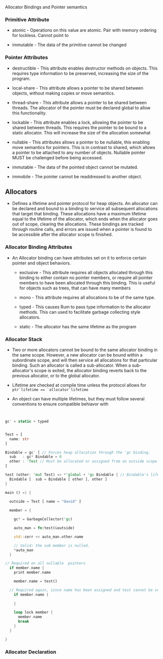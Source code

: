 Allocator Bindings and Pointer semantics


### Primitive Attribute
    
- atomic - Operations on this value are atomic. Pair with memory ordering for lockless. Cannot point to 

- immutable - The data of the primitive cannot be changed

### Pointer Attributes

- destructible - This attribute enables destructor methods on objects. This requires type information to be preserved, increasing the size of the program.

- local-share - This attribute allows a pointer to be shared between objects, without making copies or move semantics.

- thread-share - This attribute allows a pointer to be shared between threads. The allocator of the pointer must be declared global to allow this functionality.

- lockable - This attribute enables a lock, allowing the pointer to be shared between threads. This requires the pointer to be bound to a static      allocator. This will increase the size of the allocation somewhat

- nullable - This attributes allows a pointer to be nullable, this enabling move semantics for pointers. This is in contrast to shared,
              which allows a pointer to be attached to any number of objects. Nullable pointer MUST be challenged before being accessed.

- immutable - The data of the pointed object cannot be mutated.

- immobile - The pointer cannot be readdressed to another object.

## Allocators

- Defines a lifetime and pointer protocol for heap objects. An allocator can be declared and bound to a binding to service all subsequent
  allocations that target that binding. These allocations have a maximum lifetime equal to the lifetime of the allocator, which ends when the allocator goes out of 
  scope, clearing the allocations. These bindings are tracked through routine calls, and errors are issued when a pointer is found to be accessible after the 
  allocator scope is finished.

### Allocator Binding Attributes

- An Allocator binding can have attributes set on it to enforce certain pointer and object behaviors.

  - exclusive - This attribute requires all objects allocated through this binding to either contain no pointer members, or require all pointer members
                to have been allocated through this binding. This is useful for objects such as trees, that can have many members 

  - mono - This attribute requires all allocations to be of the same type. 

  - typed - This causes Rum to pass type information to the allocator methods. This can used to facilitate garbage collecting style allocators.

  - static - The allocator has the same lifetime as the program

  

### Allocator Stack

- Two or more allocators cannot be bound to the same allocator binding in the same scope. However, a new allocator can be bound within a subordinate scope, and will then
  service all allocations for that particular binding. Such an allocator is called a sub-allocator. When a sub-allocator's scope is exited, the allocator binding
  reverts back to the previous allocator, or to the global allocator.


- Lifetime are checked at compile time unless the protocol allows for ```ptr`lifetime == `allocator`lifetime```

- An object can have multiple lifetimes, but they must follow several conventions to ensure compatible behiavor with


```rust


gc' = static + typed 


Test = [
  name: str
]

Bindable = gc' [ // Forces heap allocation through the 'gc binding.
  sub   : gc* Bindable = 0
  other : 'Test // Must be allocated or assigned from an outside scope since it is not nullable.
]

test (other: 'mut Test) => *'global + 'gc Bindable { // Bindable's lifetimes are `global + 'gc
  Bindable [  sub = Bindable [ other ], other ]
}

main () =| {

  outside = Test [ name = "david" ]
  
  member = { 

    gc* = GarbageCollector('gc)

    auto_man = fn:test(&outside) 

    std::cerr << auto_man.other.name

    // Valid: the sub member is nulled.
    *auto_man 
  }

// Required on all nullable  pointers
  if member.name {  
    print member.name

    member.name = test()

  // Required again, since name has been assigned and test cannot be verified to return a valid pointer. 
    if member.name {
      
    }

    loop lock member {
      member.name
      break
    } 
  }

}
```


### Allocator Declaration





